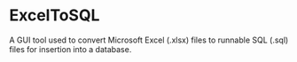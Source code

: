# ExcelToSQL
A GUI tool used to convert Microsoft Excel (.xlsx) files to runnable SQL (.sql) files for insertion into a database.
